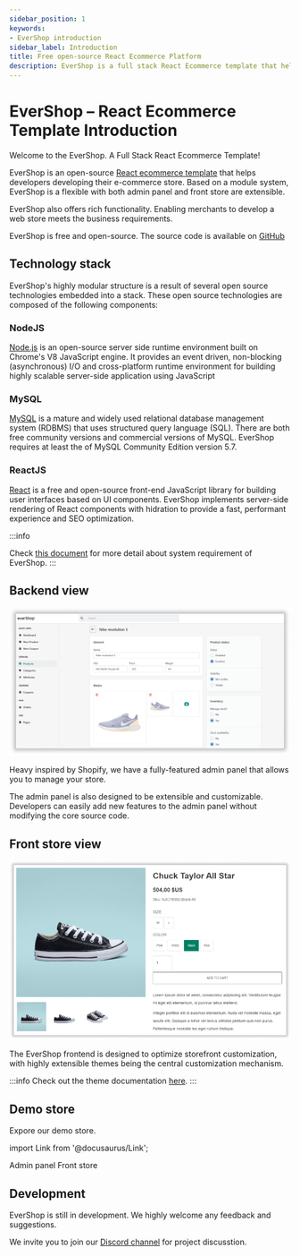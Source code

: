 ```yaml
---
sidebar_position: 1
keywords:
- EverShop introduction
sidebar_label: Introduction
title: Free open-source React Ecommerce Platform
description: EverShop is a full stack React Ecommerce template that helps developing an e-commerce store. EverShop is a flexible with both admin panel and front store are extensible.
---
```


# EverShop – React Ecommerce Template Introduction

Welcome to the EverShop. A Full Stack React Ecommerce Template!

EverShop is an open-source [React ecommerce template](/) that helps developers developing their e-commerce store. Based on a module system, EverShop is a flexible with both admin panel and front store are extensible.

EverShop also offers rich functionality. Enabling merchants to develop a web store meets the business requirements.

EverShop is free and open-source. The source code is available on [GitHub](https://github.com/evershopcommerce/evershop)

## Technology stack

EverShop's highly modular structure is a result of several open source technologies embedded into a stack. These open source technologies are composed of the following components:

### NodeJS

[Node.js](https://nodejs.org/en/) is an open-source server side runtime environment built on Chrome's V8 JavaScript engine. It provides an event driven, non-blocking (asynchronous) I/O and cross-platform runtime environment for building highly scalable server-side application using JavaScript

### MySQL

[MySQL](https://www.mysql.com/) is a mature and widely used relational database management system (RDBMS) that uses structured query language (SQL). There are both free community versions and commercial versions of MySQL. EverShop requires at least the of MySQL Community Edition version 5.7.

### ReactJS

[React](https://reactjs.org/) is a free and open-source front-end JavaScript library for building user interfaces based on UI components. EverShop implements server-side rendering of React components with hidration to provide a fast, performant experience and SEO optimization.

:::info

Check [this document](/docs/development/getting-started/system-requirements) for more detail about system requirement of EverShop.
:::

## Backend view

![EverShop admin panel](./img/backend.png "EverShop admin panel")

Heavy inspired by Shopify, we have a fully-featured admin panel that allows you to manage your store.

The admin panel is also designed to be extensible and customizable. Developers can easily add new features to the admin panel without modifying the core source code.

## Front store view

![EverShop front store](./img/evershop-product-detail.png "EverShop front store")

The EverShop frontend is designed to optimize storefront customization, with highly extensible themes being the central customization mechanism.

:::info
Check out the theme documentation [here](/docs/development/theme/theme-overview).
:::

## Demo store

Expore our demo store.

import Link from '@docusaurus/Link';

<div className="flex justify-center gap-5">
<Link
            className="button button--primary button--lg"
            to="https://demo.evershop.io/admin/">
            Admin panel
          </Link>
<Link
            className="button button--primary button--lg"
            to="https://demo.evershop.io/">
            Front store
          </Link>
</div>

## Development

EverShop is still in development. We highly welcome any feedback and suggestions.

We invite you to join our [Discord channel](https://discord.com/invite/GSzt7dt7RM) for project discusstion.
